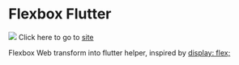 # Flexbox Flutter

![](flutter-flexbox.gif)
Click here to go to [site](https://jethro91.github.io/web-flexbox-to-flutter/)

Flexbox Web transform into flutter helper, inspired by
[display: flex;](https://flexbox.help/)
